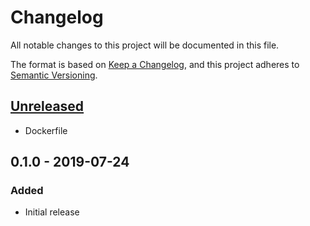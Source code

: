 # Changelog

All notable changes to this project will be documented in this file.

The format is based on [Keep a Changelog](https://keepachangelog.com/en/1.0.0/),
and this project adheres to [Semantic Versioning](https://semver.org/spec/v2.0.0.html).

## [Unreleased]

- Dockerfile

## 0.1.0 - 2019-07-24

### Added

- Initial release

[unreleased]: https://github.com/olivierlacan/keep-a-changelog/compare/v0.1.0...HEAD
